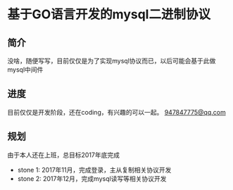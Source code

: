 # 基于GO语言开发的mysql二进制协议 # 

## 简介 ##
没啥，随便写写，目前仅仅是为了实现mysql协议而已，以后可能会基于此做mysql中间件

## 进度 ##
目前仅仅是开发阶段，还在coding，有兴趣的可以一起。 947847775@qq.com

## 规划 ##
由于本人还在上班，总目标2017年底完成
* stone 1: 2017年11月，完成登录，主从复制相关协议开发
* stone 2: 2017年12月，完成mysql读写等相关协议开发
